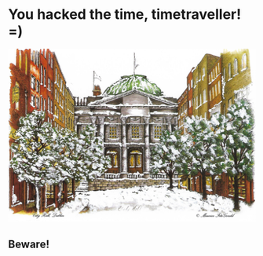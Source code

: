 # You hacked the time, timetraveller! =)

[![Parabéns!](2021.jpg)](https://www.youtube.com/watch?v=9sDt-CY2_VQ)

## Beware!
